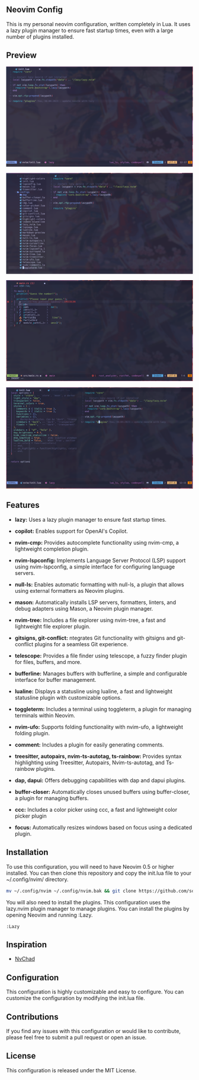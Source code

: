 ## Neovim Config

This is my personal neovim configuration, written completely in Lua. It uses a lazy plugin manager to ensure fast startup times, even with a large number of plugins installed.

## Preview

![preview1](./docs/readme/preview1.png)

![preview2](./docs/readme/preview2.png)

![preview3](./docs/readme/preview3.png)

![preview4](./docs/readme/preview4.png)

## Features

- **lazy:** Uses a lazy plugin manager to ensure fast startup times.

- **copilot:** Enables support for OpenAI's Copilot.

- **nvim-cmp:** Provides autocomplete functionality using nvim-cmp, a lightweight completion plugin.

- **nvim-lspconfig:** Implements Language Server Protocol (LSP) support using nvim-lspconfig, a simple interface for configuring language servers.

- **null-ls:** Enables automatic formatting with null-ls, a plugin that allows using external formatters as Neovim plugins.

- **mason:** Automatically installs LSP servers, formatters, linters, and debug adapters using Mason, a Neovim plugin manager.

- **nvim-tree:** Includes a file explorer using nvim-tree, a fast and lightweight file explorer plugin.

- **gitsigns, git-conflict:** ntegrates Git functionality with gitsigns and git-conflict plugins for a seamless Git experience.

- **telescope:** Provides a file finder using telescope, a fuzzy finder plugin for files, buffers, and more.

- **bufferline:** Manages buffers with bufferline, a simple and configurable interface for buffer management.

- **lualine:** Displays a statusline using lualine, a fast and lightweight statusline plugin with customizable options.

- **toggleterm:** Includes a terminal using toggleterm, a plugin for managing terminals within Neovim.

- **nvim-ufo:** Supports folding functionality with nvim-ufo, a lightweight folding plugin.

- **comment:** Includes a plugin for easily generating comments.

- **treesitter, autopairs, nvim-ts-autotag, ts-rainbow:** Provides syntax highlighting using Treesitter, Autopairs, Nvim-ts-autotag, and Ts-rainbow plugins.

- **dap, dapui:** Offers debugging capabilities with dap and dapui plugins.

- **buffer-closer:** Automatically closes unused buffers using buffer-closer, a plugin for managing buffers.

- **ccc:** Includes a color picker using ccc, a fast and lightweight color picker plugin

- **focus:** Automatically resizes windows based on focus using a dedicated plugin.

## Installation

To use this configuration, you will need to have Neovim 0.5 or higher installed. You can then clone this repository and copy the init.lua file to your ~/.config/nvim/ directory.

```bash
mv ~/.config/nvim ~/.config/nvim.bak && git clone https://github.com/sontungexpt/neovim-config.git  ~/.config/nvim
```

You will also need to install the plugins. This configuration uses the lazy.nvim plugin manager to manage plugins. You can install the plugins by opening Neovim and running :Lazy.

```vim
:Lazy
```

## Inspiration

- [NvChad](https://github.com/NvChad/NvChad)

## Configuration

This configuration is highly customizable and easy to configure. You can customize the configuration by modifying the init.lua file.

## Contributions

If you find any issues with this configuration or would like to contribute, please feel free to submit a pull request or open an issue.

## License

This configuration is released under the MIT License.
